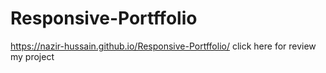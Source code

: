 # Responsive-Portffolio

 https://nazir-hussain.github.io/Responsive-Portffolio/  click here for review my project
